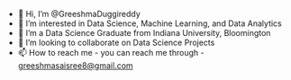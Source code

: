 - 👋 Hi, I’m @GreeshmaDuggireddy
- 👀 I’m interested in Data Science, Machine Learning, and Data Analytics
- 🌱 I’m a Data Science Graduate from Indiana University, Bloomington
- 💞️ I’m looking to collaborate on Data Science Projects
- 📫 How to reach me - you can reach me through - greeshmasaisree8@gmail.com

<!---
GreeshmaDuggireddy/GreeshmaDuggireddy is a ✨ special ✨ repository because its `README.md` (this file) appears on your GitHub profile.
You can click the Preview link to take a look at your changes.
--->
